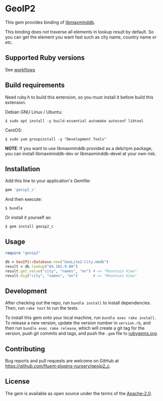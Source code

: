 # GeoIP2

This gem provides binding of [libmaxminddb](http://maxmind.github.io/libmaxminddb/).

This binding does not traverse all elements in lookup result by default.
So you can get the element you want fast such as city name, country name or etc.

## Supported Ruby versions

See [workflows](https://github.com/fluent-plugins-nursery/geoip2_c/blob/master/.github/workflows/ubuntu.yml)

## Build requirements

Need ruby.h to build this extension, so you must install it before build this extension.

Debian GNU Linux / Ubuntu:

```
$ sudo apt install -y build-essential automake autoconf libtool
```

CentOS:

```
$ sudo yum groupinstall -y "Development Tools"
```

**NOTE**: If you want to use libmaxminddb provided as a deb/rpm package, you can install libmaxminddb-dev or libmaxminddb-devel at your own risk.

## Installation

Add this line to your application's Gemfile:

```ruby
gem 'geoip2_c'
```

And then execute:

    $ bundle

Or install it yourself as:

    $ gem install geoip2_c

## Usage

```ruby
require "geoip2"

db = GeoIP2::Database.new("GeoLite2-City.mmdb")
result = db.lookup("66.102.9.80")
result.get_value("city", "names", "en") # => "Mountain View"
result.dig("city", "names", "en")       # => "Mountain View"
```

## Development

After checking out the repo, run `bundle install` to install dependencies. Then, run `rake test` to run the tests.

To install this gem onto your local machine, run `bundle exec rake install`. To release a new version, update the version number in `version.rb`, and then run `bundle exec rake release`, which will create a git tag for the version, push git commits and tags, and push the `.gem` file to [rubygems.org](https://rubygems.org).

## Contributing

Bug reports and pull requests are welcome on GitHub at https://github.com/fluent-plugins-nursery/geoip2_c.

## License

The gem is available as open source under the terms of the [Apache-2.0](http://opensource.org/licenses/Apache-2.0).

